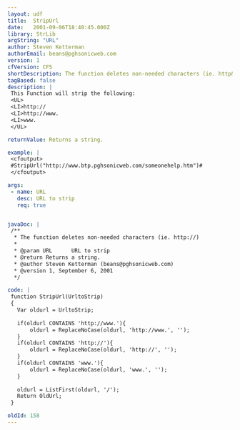 ```yaml
---
layout: udf
title:  StripUrl
date:   2001-09-06T18:40:45.000Z
library: StrLib
argString: "URL"
author: Steven Ketterman
authorEmail: beans@pghsonicweb.com
version: 1
cfVersion: CF5
shortDescription: The function deletes non-needed characters (ie. http&#58;//)
tagBased: false
description: |
 This Function will strip the following:
 <UL>
 <LI>http://
 <LI>http://www.
 <LI>www.
 </UL>

returnValue: Returns a string.

example: |
 <cfoutput>
 #StripUrl("http://www.btp.pghsonicweb.com/someonehelp.htm")#
 </cfoutput>

args:
 - name: URL
   desc: URL to strip
   req: true


javaDoc: |
 /**
  * The function deletes non-needed characters (ie. http://)
  * 
  * @param URL      URL to strip 
  * @return Returns a string. 
  * @author Steven Ketterman (beans@pghsonicweb.com) 
  * @version 1, September 6, 2001 
  */

code: |
 function StripUrl(UrltoStrip)
 {
   Var oldurl = UrltoStrip;
   
   if(oldurl CONTAINS 'http://www.'){
       oldurl = ReplaceNoCase(oldurl, 'http://www.', '');
   }
   if(oldurl CONTAINS 'http://'){
       oldurl = ReplaceNoCase(oldurl, 'http://', '');
   }
   if(oldurl CONTAINS 'www.'){
       oldurl = ReplaceNoCase(oldurl, 'www.', '');
   }
   
   oldurl = ListFirst(oldurl, '/');
   Return OldUrl;
 }

oldId: 158
---
```


